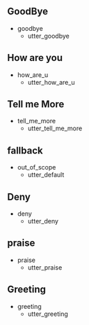 ## GoodBye
* goodbye
    - utter_goodbye

## How are you
* how_are_u
    - utter_how_are_u

## Tell me More
* tell_me_more
    - utter_tell_me_more  

## fallback
* out_of_scope
    - utter_default

## Deny
* deny
    - utter_deny

## praise
* praise
    - utter_praise

## Greeting
* greeting
    - utter_greeting